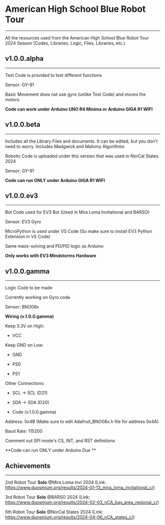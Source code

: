 # American High School Blue Robot Tour
----------------------
All the resources used from the American High School Blue Robot Tour 2024 Season (Codes, Libraries, Logic, Files, Libraries, etc.)

## v1.0.0.alpha
----------------------
Test Code is provided to test different functions

Sensor: GY-91

Basic Movement does not use gyro (unlike Test Code) and moves the motors

**Code can work under Arduino UNO R4 Minima or Arduino GIGA R1 WIFI**

## v1.0.0.beta
----------------------

Includes all the Library Files and documents. It can be edited, but you don't need to worry. Includes Madgwick and Mahony Algorithms

Robotic Code is uploaded under this version that was used in NorCal States 2024

Sensor: GY-91

**Code can run ONLY under Arduino GIGA R1 WIFI**

## v1.0.0.ev3
----------------------
Bot Code used for EV3 Bot (Used in Mira Loma Invitational and BARSO)

Sensor: EV3 Gyro

MicroPython is used under VS Code (So make sure to install EV3 Python Extension in VS Code)

Same maze-solving and PD/PID logic as Arduino

**Only works with EV3 Mindstorms Hardware**

## v1.0.0.gamma
----------------------

Logic Code to be made

Currently working on Gyro code

Sensor: BNO08x

**Wiring (v.1.0.0.gamma)**

Keep 3.3V on High:

- VCC

Keep GND on Low:

- GND

- PS0

- PS1

Other Connections:

- SCL -> SCL (D21)

- SDA -> SDA (D20)

* Code (v.1.0.0.gamma)

Address: 0x4B (Make sure to edit Adafruit_BNO08x.h file for address 0x4A)

Baud Rate: 115200

Comment out SPI mode's CS, INT, and RST definitions

**Code can run ONLY under Arduino Due
**

## Achievements
----------------------

2nd Robot Tour **Solo** @Mira Loma Invi 2024 (Link: https://www.duosmium.org/results/2024-01-13_mira_loma_invitational_c/)

3rd Robot Tour **Solo** @BARSO 2024 (Link: https://www.duosmium.org/results/2024-02-03_nCA_bay_area_regional_c/)

5th Robot Tour **Solo** @NorCal States 2024 (Link: https://www.duosmium.org/results/2024-04-06_nCA_states_c/)
